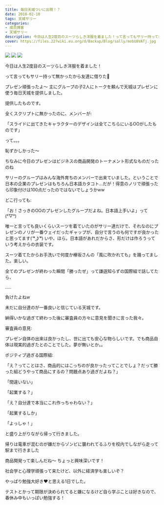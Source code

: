 ```yaml
---
title: 毎日天城ついに出現！？
date: 2018-02-10
tags: 天城サリー
categories: 
- 成员博客
- 天城サリー
description: 今日は人生2度目のスーツらしき洋服を着ました！って言ってもサリー持って無かったから友達に借りた🤝プレゼン頑張ったよ〜 主にグループの子2人にトークを頼んで天城はプレゼンに使う毎日天城を提供しました。提...
cover: https://files.227wiki.eu.org/d/Backup/Blog/sally/mobU8VATj.jpg 
---
```

![](https://files.227wiki.eu.org/d/Backup/Blog/sally/mobU8VATj.jpg)
![](https://files.227wiki.eu.org/d/Backup/Blog/sally/mobFvvvGY.jpg)
![](https://files.227wiki.eu.org/d/Backup/Blog/sally/mobQG2PcE.jpg)



今日は人生2度目のスーツらしき洋服を着ました！


って言ってもサリー持って無かったから友達に借りた🤝


プレゼン頑張ったよ〜 主にグループの子2人にトークを頼んで天城はプレゼンに使う毎日天城を提供しました。


提供したものです。


全くスクリプトに無かったのに、メンバーが:


「スライドに出てきたキャラクターのデザインは全てこちらにいるOOがしたものです」


って。。。


恥ずかしかった〜 


ちなみに今日のプレゼンはビジネスの商品開発のトーナメント形式なものだったのね


サリーのグループはみんな海外育ちのメンバーで出来ていました。ということで日本の企業のプレゼンはもちろん日本語カタコト...だが！得意のノリで頑張ったら印象付けは100点だったのではないでしょうかww 


どこ行っても:


「お！さっきのOOのプレゼンしたグループだよね。日本語上手いよ」って(°▽°)


唯一と言っても良いくらいスーツを着ていたのがサリー達だけで、それなのにプレゼンのノリが一番ウェイだったギャップが、自分で言うのも何ですが良かったと思ってます( ͡° ͜ʖ ͡°) いや、ほら。日本語があれだからさ、形だけは作ろうっていう考えからの衣装です。


スーツ着てたからお手洗いで何度か欅坂さんの「風に吹かれても」を踊ってました。楽しい。


全てのプレゼンが終わった瞬間「勝ったぜ」って謙遜知らずの国際組で話してたら、


.....


負けたよねw


未だに自分達のが一番良いと信じている天城です。


納得いかな過ぎて終わった後に審査員の方々に意見を聞きに言った我々。


審査員の意見:


プレゼン自体の出来は良かったし、世に出ても安心な物らしいです。でも商品自体は現実的過ぎたとのことでした。夢が無いとか。。


ポジティブ過ぎる国際組:

「え？ってことはさ、商品的にはこっちのが良かったってことでしょ？だって勝った組どうやって商品にするの？問題点あり過ぎだよね？」

「間違いない」

「起業する？」

「え？自分達で本当にこれ作っちゃわない？」

「起業するしか」

「よっしゃ！」

と盛り上がりながら帰って行きました。

帰りは電車が混むのが嫌だからゾンビに襲われてるふりを校内でしながら走って駅まで行きました



商品開発って楽しんだね〜 ちょっと興味深いです！

社会学と心理学頑張って来たけど、以外に経済学も楽しいぞ？

やっぱり勉強大好き❤と思える1日でした。

テストとかって期限が決められてると嫌になるけど自ら学ぶことは好きなので、春休み中もいっぱい勉強する！



